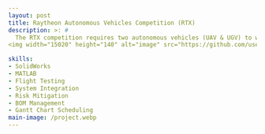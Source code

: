 ```yaml
---
layout: post
title: Raytheon Autonomous Vehicles Competition (RTX)
description: >: #
  The RTX competition requires two autonomous vehicles (UAV & UGV) to work in conjunction to deliver a medical payload. Our team needs to comply with two          challenges set by RTX to meet competition requirements. The first challenge requires our UAV to identify the correct payload delivery markers over a 30x30       yard football field. The second challenge will require the UGV to travel to the correct waypoints utilizing communication from challenge 1 and deliver the       first-aid kit autonomously.
<img width="15020" height="140" alt="image" src="https://github.com/user-attachments/assets/475de56b-faf0-4d36-becf-7a27b0c87bf1" />

skills: 
- SolidWorks
- MATLAB
- Flight Testing
- System Integration
- Risk Mitigation
- BOM Management
- Gantt Chart Scheduling
main-image: /project.webp 
---
```


